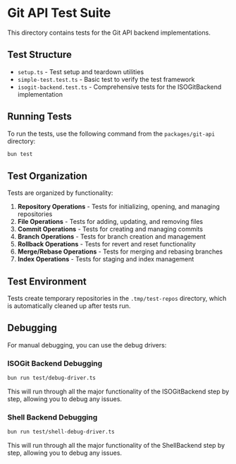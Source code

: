 # Git API Test Suite

This directory contains tests for the Git API backend implementations.

## Test Structure

- `setup.ts` - Test setup and teardown utilities
- `simple-test.test.ts` - Basic test to verify the test framework
- `isogit-backend.test.ts` - Comprehensive tests for the ISOGitBackend implementation

## Running Tests

To run the tests, use the following command from the `packages/git-api` directory:

```bash
bun test
```

## Test Organization

Tests are organized by functionality:

1. **Repository Operations** - Tests for initializing, opening, and managing repositories
2. **File Operations** - Tests for adding, updating, and removing files
3. **Commit Operations** - Tests for creating and managing commits
4. **Branch Operations** - Tests for branch creation and management
5. **Rollback Operations** - Tests for revert and reset functionality
6. **Merge/Rebase Operations** - Tests for merging and rebasing branches
7. **Index Operations** - Tests for staging and index management

## Test Environment

Tests create temporary repositories in the `.tmp/test-repos` directory, which is automatically cleaned up after tests run.

## Debugging

For manual debugging, you can use the debug drivers:

### ISOGit Backend Debugging
```bash
bun run test/debug-driver.ts
```

This will run through all the major functionality of the ISOGitBackend step by step, allowing you to debug any issues.

### Shell Backend Debugging
```bash
bun run test/shell-debug-driver.ts
```

This will run through all the major functionality of the ShellBackend step by step, allowing you to debug any issues.